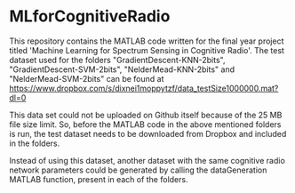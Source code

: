 # MLforCognitiveRadio

This repository contains the MATLAB code written for the final year project titled 'Machine Learning for Spectrum Sensing in Cognitive Radio'. The test dataset used for the folders "GradientDescent-KNN-2bits", "GradientDescent-SVM-2bits", "NelderMead-KNN-2bits" and "NelderMead-SVM-2bits" can be found at https://www.dropbox.com/s/dixnei1moppytzf/data_testSize1000000.mat?dl=0

This data set could not be uploaded on Github itself because of the 25 MB file size limit. So, before the MATLAB code in the above mentioned folders is run, the test dataset needs to be downloaded from Dropbox and included in the folders.

Instead of using this dataset, another dataset with the same cognitive radio network parameters could be generated by calling the dataGeneration MATLAB function, present in each of the folders.
